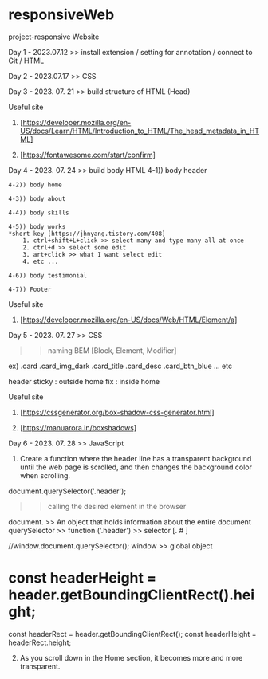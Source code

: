 # responsiveWeb
project-responsive Website

Day 1 - 2023.07.12 >> install extension / setting for annotation / connect to Git / HTML

Day 2 - 2023.07.17 >> CSS

Day 3 - 2023. 07. 21 >> build structure of HTML (Head)

Useful site
1. [https://developer.mozilla.org/en-US/docs/Learn/HTML/Introduction_to_HTML/The_head_metadata_in_HTML]

2. [https://fontawesome.com/start/confirm]


Day 4 - 2023. 07. 24 >> build body HTML
    4-1)) body header

    4-2)) body home

    4-3)) body about

    4-4)) body skills

    4-5)) body works
    *short key [https://jhnyang.tistory.com/408]
        1. ctrl+shift+L+click >> select many and type many all at once
        2. ctrl+d >> select some edit
        3. art+click >> what I want select edit
        4. etc ...

    4-6)) body testimonial

    4-7)) Footer

Useful site
1. [https://developer.mozilla.org/en-US/docs/Web/HTML/Element/a]



Day 5 - 2023. 07. 27 >> CSS

>> naming
 BEM [Block, Element, Modifier]

 ex) 
 .card
 .card_img_dark
 .card_title
 .card_desc
 .card_btn_blue
 ... etc


header
sticky : outside home
fix : inside home


Useful site
1. [https://cssgenerator.org/box-shadow-css-generator.html]

2. [https://manuarora.in/boxshadows]



Day 6 - 2023. 07. 28 >> JavaScript

1. Create a function where the header line has a transparent background until the web page is scrolled, and then changes the background color when scrolling.

document.querySelector('.header');
>> calling the desired element in the browser

document. >> An object that holds information about the entire document
querySelector >> function
('.header') >> selector [. # ]

//window.document.querySelector();
window >> global object


const headerHeight = header.getBoundingClientRect().height;
 ===

 const headerRect = header.getBoundingClientRect();
 const headerHeight = headerRect.height;


 2. As you scroll down in the Home section, it becomes more and more transparent.

 
